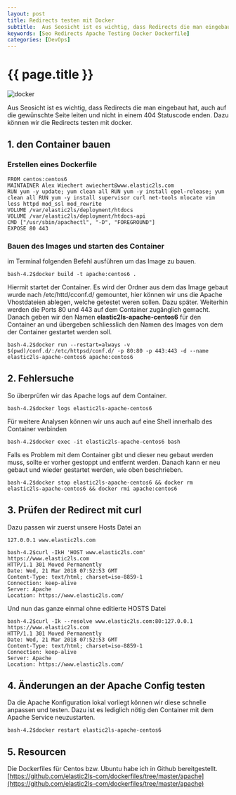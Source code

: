 ```yaml
---
layout: post
title: Redirects testen mit Docker
subtitle:  Aus Seosicht ist es wichtig, dass Redirects die man eingebaut hat, auch auf die gewünschte Seite leiten und nicht in einem 404 Statuscode enden. Dazu können wir die Redirects vorab testen mit docker.
keywords: [Seo Redirects Apache Testing Docker Dockerfile]
categories: [DevOps]
---
```

# {{ page.title }}

![docker](../../img/DockerLogo-300x150.png)

Aus Seosicht ist es wichtig, dass Redirects die man eingebaut hat, auch auf die gewünschte Seite leiten und nicht in einem 404 Statuscode enden. Dazu können wir die Redirects testen mit docker.

## 1\. den Container bauen

### Erstellen eines Dockerfile

```
FROM centos:centos6
MAINTAINER Alex Wiechert awiechert@www.elastic2ls.com
RUN yum -y update; yum clean all RUN yum -y install epel-release; yum clean all RUN yum -y install supervisor curl net-tools mlocate vim less httpd mod_ssl mod_rewrite
VOLUME /var/elastic2ls/deployment/htdocs
VOLUME /var/elastic2ls/deployment/htdocs-api
CMD ["/usr/sbin/apachectl", "-D", "FOREGROUND"]
EXPOSE 80 443
```

### Bauen des Images und starten des Container

im Terminal folgenden Befehl ausführen um das Image zu bauen.

```
bash-4.2$docker build -t apache:centos6 .
```

Hiermit startet der Container. Es wird der Ordner aus dem das Image gebaut wurde nach /etc/httd/cconf.d/ gemountet, hier können wir uns die Apache Vhostdateien ablegen, welche getestet weren sollen. Dazu später. Weiterhin werden die Ports 80 und 443 auf dem Container zugänglich gemacht. Danach geben wir den Namen **elastic2ls-apache-centos6** für den Container an und übergeben schliesslich den Namen des Images von dem der Container gestartet werden soll.

```
bash-4.2$docker run --restart=always -v $(pwd)/conf.d/:/etc/httpsd/conf.d/ -p 80:80 -p 443:443 -d --name elastic2ls-apache-centos6 apache:centos6
```

## 2\. Fehlersuche

So überprüfen wir das Apache logs auf dem Container.

```
bash-4.2$docker logs elastic2ls-apache-centos6
```

Für weitere Analysen können wir uns auch auf eine Shell innerhalb des Container verbinden

```
bash-4.2$docker exec -it elastic2ls-apache-centos6 bash
```

Falls es Problem mit dem Container gibt und dieser neu gebaut werden muss, sollte er vorher gestoppt und entfernt werden. Danach kann er neu gebaut und wieder gestartet werden, wie oben beschrieben.

```
bash-4.2$docker stop elastic2ls-apache-centos6 && docker rm elastic2ls-apache-centos6 && docker rmi apache:centos6
```

## 3\. Prüfen der Redirect mit curl

Dazu passen wir zuerst unsere Hosts Datei an

```
127.0.0.1 www.elastic2ls.com
```

```
bash-4.2$curl -IkH 'HOST www.elastic2ls.com' https://www.elastic2ls.com
HTTP/1.1 301 Moved Permanently
Date: Wed, 21 Mar 2018 07:52:53 GMT
Content-Type: text/html; charset=iso-8859-1
Connection: keep-alive
Server: Apache
Location: https://www.elastic2ls.com/
```

Und nun das ganze einmal ohne editierte HOSTS Datei

```
bash-4.2$curl -Ik --resolve www.elastic2ls.com:80:127.0.0.1 https://www.elastic2ls.com
HTTP/1.1 301 Moved Permanently
Date: Wed, 21 Mar 2018 07:52:53 GMT
Content-Type: text/html; charset=iso-8859-1
Connection: keep-alive
Server: Apache
Location: https://www.elastic2ls.com/
```

## 4\. Änderungen an der Apache Config testen

Da die Apache Konfiguration lokal vorliegt können wir diese schnelle anpassen und testen. Dazu ist es lediglich nötig den Container mit dem Apache Service neuzustarten.

```
bash-4.2$docker restart elastic2ls-apache-centos6
```

## 5\. Resourcen

Die Dockerfiles für Centos bzw. Ubuntu habe ich in Github bereitgestellt. [https://github.com/elastic2ls-com/dockerfiles/tree/master/apache](https://github.com/elastic2ls-com/dockerfiles/tree/master/apache)
